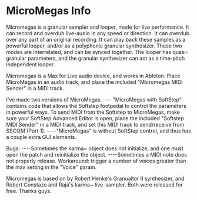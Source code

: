 # MicroMegas Info
Micromegas is a granular sampler and looper, made for live performance.
It can record and overdub live-audio in any speed or direction. It can overdub over any part of an original recording.
It can play back these samples as a powerful looper, and/or as a polyphonic granular synthesizer. 
These two modes are interrelated, and can be synced together.
The looper has quasi-granular parameters, and the granular synthesizer can act as a time-pitch independent looper.

Micromegas is a Max for Live audio device, and works in Ableton. 
Place MicroMegas in an audio track, and place the included "Micromegas MIDI Sender" in a MIDI track.

I've made two versions of MicroMegas. 
----"MicroMegas with SoftStep" contains code that allows the Softstep footpedal to control the parameters in powerful ways.
To send MIDI from the Softstep to MicroMegas, make sure your SoftStep Advanced Editor is open, place the included "Softstep MIDI Sender" in a MIDI track, and set this MIDI track to send/receive from SSCOM (Port 1).
----"MicroMegas" is without SoftStep control, and thus has a couple extra GUI elements.


Bugs:
----Sometimes the karma~ object does not initialize, and one must open the patch and reinitialize the object.
----Sometimes a MIDI note does not properly release. Workaround: trigger a number of voices greater than the max setting in the "Voice" param.

Micromegas is based on by Robert Henke's Granualtor II synthesizer, and Robert Constazo and Raja's karma~ live-sampler. Both were released for free. Thanks guys.
